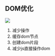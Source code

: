 ## DOM优化

![](https://user-gold-cdn.xitu.io/2018/9/29/166254bce949ca58?imageView2/0/w/1280/h/960/format/webp/ignore-error/1)

1. 减少操作
2. 缓存dom节点
3. 创建dom片段
4. 减少js直接操作dom
